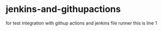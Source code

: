 # jenkins-and-githupactions
for test integration with githup actions and jenkins file runner
this is line 1
